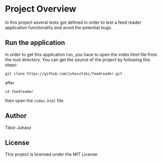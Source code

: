 # Project Overview

In this project several tests got defined in order to test a feed reader application functionality and avoid the potential bugs.

## Run the application

In order to get this application run, you have to open the index.html file from the root directory. You can get the source of the project by following this steps:

`git clone https://github.com/juhasztibi/feedreader.git`

after

`cd feedreader`

then open the `index.html` file.

## Author

Tibor Juhasz

## License

This project is licensed under the MIT License
